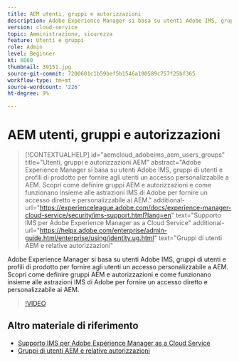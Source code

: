 ```yaml
---
title: AEM utenti, gruppi e autorizzazioni
description: Adobe Experience Manager si basa su utenti Adobe IMS, gruppi di utenti e profili di prodotto per fornire agli utenti un accesso personalizzabile a AEM. Scopri come definire gruppi AEM e autorizzazioni e come funzionano insieme alle astrazioni IMS di Adobe per fornire un accesso diretto e personalizzabile ai AEM.
version: cloud-service
topic: Amministrazione, sicurezza
feature: Utenti e gruppi
role: Admin
level: Beginner
kt: 6060
thumbnail: 39151.jpg
source-git-commit: 7200601c1b59bef5b1546a100589c757f25bf365
workflow-type: tm+mt
source-wordcount: '226'
ht-degree: 9%

---
```



# AEM utenti, gruppi e autorizzazioni

>[!CONTEXTUALHELP]
>id="aemcloud_adobeims_aem_users_groups"
>title="Utenti, gruppi e autorizzazioni AEM"
>abstract="Adobe Experience Manager si basa su utenti Adobe IMS, gruppi di utenti e profili di prodotto per fornire agli utenti un accesso personalizzabile a AEM. Scopri come definire gruppi AEM e autorizzazioni e come funzionano insieme alle astrazioni IMS di Adobe per fornire un accesso diretto e personalizzabile ai AEM."
>additional-url="https://experienceleague.adobe.com/docs/experience-manager-cloud-service/security/ims-support.html?lang=en" text="Supporto IMS per Adobe Experience Manager as a Cloud Service"
>additional-url="https://helpx.adobe.com/enterprise/admin-guide.html/enterprise/using/identity.ug.html" text="Gruppi di utenti AEM e relative autorizzazioni"

Adobe Experience Manager si basa su utenti Adobe IMS, gruppi di utenti e profili di prodotto per fornire agli utenti un accesso personalizzabile a AEM. Scopri come definire gruppi AEM e autorizzazioni e come funzionano insieme alle astrazioni IMS di Adobe per fornire un accesso diretto e personalizzabile ai AEM.

>[!VIDEO](https://video.tv.adobe.com/v/39151/?quality=12&learn=on)

## Altro materiale di riferimento

+ [Supporto IMS per Adobe Experience Manager as a Cloud Service](https://experienceleague.adobe.com/docs/experience-manager-cloud-service/security/ims-support.html)
+ [Gruppi di utenti AEM e relative autorizzazioni](https://experienceleague.adobe.com/docs/experience-manager-65/administering/security/security.html#built-in-users-and-groups)
